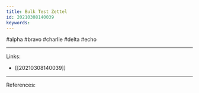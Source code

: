 ```yaml
---
title: Bulk Test Zettel
id: 20210308140039
keywords:
---
```

#alpha #bravo #charlie #delta #echo

---
Links:

- [[20210308140039]]

---
References:

